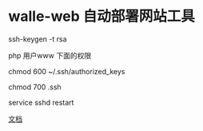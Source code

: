# walle-web 自动部署网站工具
 ssh-keygen -t rsa
 
 php 用户www 下面的权限
 
chmod 600 ~/.ssh/authorized_keys

chmod 700 .ssh


service sshd restart

[文档](http://www.walle-web.io/)
